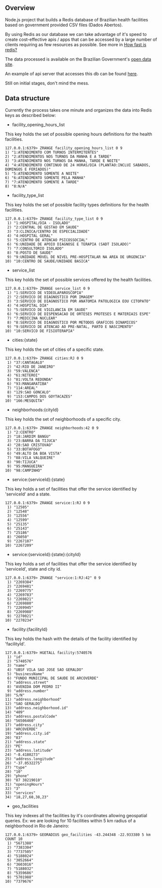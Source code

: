 ## Overview
Node.js project that builds a Redis database of Brazilian health facilities based on government provided CSV files (Dados Abertos).

By using Redis as our database we can take advantage of it's speed to create cost-effective apis / apps that can be accessed by a large number of clients requiring as few resources as possible. See more in [How fast is redis?](https://redis.io/topics/benchmarks)

The data processed is available on the Brazilian Government's [open data site](http://dados.gov.br/dataset/cnes_ativo).

An example of api server that accesses this db can be found [here](https://github.com/rafaelrpinto/health-api).

Still on initial stages, don't mind the mess.

## Data structure

Currently the process takes one minute and organizes the data into Redis keys as described below:

- facility_opening_hours_list

This key holds the set of possible opening hours definitions for the health facilities.

```shell
127.0.0.1:6379> ZRANGE facility_opening_hours_list 0 9
1) "1:ATENDIMENTO COM TURNOS INTERMITENTES"
2) "2:ATENDIMENTOS NOS TURNOS DA MANHA E A TARDE"
3) "3:ATENDIMENTO NOS TURNOS DA MANHA, TARDE E NOITE"
4) "4:ATENDIMENTO CONTINUO DE 24 HORAS/DIA (PLANTAO:INCLUI SABADOS, DOMINGOS E FERIADOS)"
5) "5:ATENDIMENTO SOMENTE A NOITE"
6) "6:ATENDIMENTO SOMENTE PELA MANHA"
7) "7:ATENDIMENTO SOMENTE A TARDE"
8) "8:N/A"
```
-  facility_type_list

This key holds the set of possible facility types definitions for the health facilities.

```shell
127.0.0.1:6379> ZRANGE facility_type_list 0 9
 1) "1:HOSPITAL/DIA - ISOLADO"
 2) "2:CENTRAL DE GESTAO EM SAUDE"
 3) "3:CLINICA/CENTRO DE ESPECIALIDADE"
 4) "4:HOSPITAL GERAL"
 5) "5:CENTRO DE ATENCAO PSICOSSOCIAL"
 6) "6:UNIDADE DE APOIO DIAGNOSE E TERAPIA (SADT ISOLADO)"
 7) "7:CONSULTORIO ISOLADO"
 8) "8:POSTO DE SAUDE"
 9) "9:UNIDADE MOVEL DE NIVEL PRE-HOSPITALAR NA AREA DE URGENCIA"
10) "10:CENTRO DE SAUDE/UNIDADE BASICA"
```

- service_list

This key holds the set of possible services offered by the health facilities.

```shell
127.0.0.1:6379> ZRANGE service_list 0 9
 1) "1:SERVICO DE VIDEOLAPAROSCOPIA"
 2) "2:SERVICO DE DIAGNOSTICO POR IMAGEM"
 3) "3:SERVICO DE DIAGNOSTICO POR ANATOMIA PATOLOGICA EOU CITOPATO"
 4) "4:HOSPITAL DIA"
 5) "5:SERVICO DE VIGILANCIA EM SAUDE"
 6) "6:SERVICO DE DISPENSACAO DE ORTESES PROTESES E MATERIAIS ESPE"
 7) "7:MEDICINA NUCLEAR"
 8) "8:SERVICO DE DIAGNOSTICO POR METODOS GRAFICOS DINAMICOS"
 9) "9:SERVICO DE ATENCAO AO PRE-NATAL, PARTO E NASCIMENTO"
10) "10:SERVICO DE FISIOTERAPIA"
```

- cities:{state}

This key holds the set of cities of a specific state.

```shell
127.0.0.1:6379> ZRANGE cities:RJ 0 9
 1) "37:CANTAGALO"
 2) "42:RIO DE JANEIRO"
 3) "59:VALENCA"
 4) "61:NITEROI"
 5) "81:VOLTA REDONDA"
 6) "93:MANGARATIBA"
 7) "114:AREAL"
 8) "129:SAO GONCALO"
 9) "153:CAMPOS DOS GOYTACAZES"
10) "166:MESQUITA"
```

- neighborhoods:{cityId}

This key holds the set of neighborhoods of a specific city.

```shell
127.0.0.1:6379> ZRANGE neighborhoods:42 0 9
 1) "2:CENTRO"
 2) "18:JARDIM BANGU"
 3) "23:BARRA DA TIJUCA"
 4) "28:SAO CRISTOVAO"
 5) "33:BOTAFOGO"
 6) "49:ALTO DA BOA VISTA"
 7) "88:VILA VALQUEIRE"
 8) "90:TIJUCA"
 9) "95:MANGUEIRA"
10) "98:CAMPINHO"
```

- service:{serviceId}:{state}

This key holds a set of facilities that offer the service identified by 'serviceId' and a state.

```shell
127.0.0.1:6379> ZRANGE service:1:RJ 0 9
 1) "12505"
 2) "12548"
 3) "12556"
 4) "12599"
 5) "25135"
 6) "25143"
 7) "25186"
 8) "26050"
 9) "2267187"
10) "2267209"
```

- service:{serviceId}:{state}:{cityId}

This key holds a set of facilities that offer the service identified by 'serviceId', state and city id.

```shell
127.0.0.1:6379> ZRANGE "service:1:RJ:42" 0 9
 1) "2269384"
 2) "2269481"
 3) "2269775"
 4) "2269783"
 5) "2269821"
 6) "2269880"
 7) "2269945"
 8) "2269988"
 9) "2270021"
10) "2270234"
```

- facility:{facilityId}

This key holds the hash with the details of the facility identified by 'facilityId'.


```shell
127.0.0.1:6379> HGETALL facility:5740576
 1) "id"
 2) "5740576"
 3) "name"
 4) "UBSF VILA SAO JOSE SAO GERALDO"
 5) "businessName"
 6) "FUNDO MUNICIPAL DE SAUDE DE ARCOVERDE"
 7) "address.street"
 8) "AVENIDA DOM PEDRO II"
 9) "address.number"
10) "S/N"
11) "address.neighborhood"
12) "SAO GERALDO"
13) "address.neighborhood.id"
14) "409"
15) "address.postalCode"
16) "56506460"
17) "address.city"
18) "ARCOVERDE"
19) "address.city.id"
20) "83"
21) "address.state"
22) "PE"
23) "address.latitude"
24) "-8.4180273"
25) "address.longitude"
26) "-37.0532275"
27) "type"
28) "10"
29) "phone"
30) "87 38219010"
31) "openingHours"
32) "3"
33) "services"
34) "18,27,60,38,23"
```

- geo_facilities

This key indexes all the facilities by it's coordinates allowing geospatial queries. Ex: we are looking for 10 facilities within 5 km radius of a neighborhood in Rio de Janeiro:

```shell
127.0.0.1:6379> GEORADIUS geo_facilities -43.244348 -22.933380 5 km COUNT 10
 1) "5671388"
 2) "7383304"
 3) "7737505"
 4) "5188024"
 5) "3052664"
 6) "3603016"
 7) "5188032"
 8) "5359686"
 9) "5701988"
10) "7379676"
```
